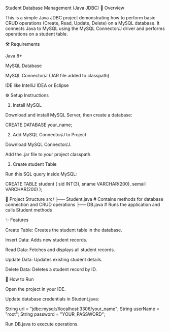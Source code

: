 Student Database Management (Java JDBC)
📌 Overview

This is a simple Java JDBC project demonstrating how to perform basic CRUD operations (Create, Read, Update, Delete) on a MySQL database.
It connects Java to MySQL using the MySQL Connector/J driver and performs operations on a student table.

🛠 Requirements

Java 8+

MySQL Database

MySQL Connector/J (JAR file added to classpath)

IDE like IntelliJ IDEA or Eclipse

⚙️ Setup Instructions
1. Install MySQL

Download and install MySQL Server, then create a database:

CREATE DATABASE your_name;

2. Add MySQL Connector/J to Project

Download MySQL Connector/J.

Add the .jar file to your project classpath.

3. Create student Table

Run this SQL query inside MySQL:

CREATE TABLE student (
    sid INT(3),
    sname VARCHAR(200),
    semail VARCHAR(200)
);

📂 Project Structure
src/
 ├── Student.java    # Contains methods for database connection and CRUD operations
 ├── DB.java       # Runs the application and calls Student methods

✨ Features

Create Table: Creates the student table in the database.

Insert Data: Adds new student records.

Read Data: Fetches and displays all student records.

Update Data: Updates existing student details.

Delete Data: Deletes a student record by ID.

🚀 How to Run

Open the project in your IDE.

Update database credentials in Student.java:

String url = "jdbc:mysql://localhost:3306/your_name";
String userName = "root";
String password = "YOUR_PASSWORD";


Run DB.java to execute operations.
